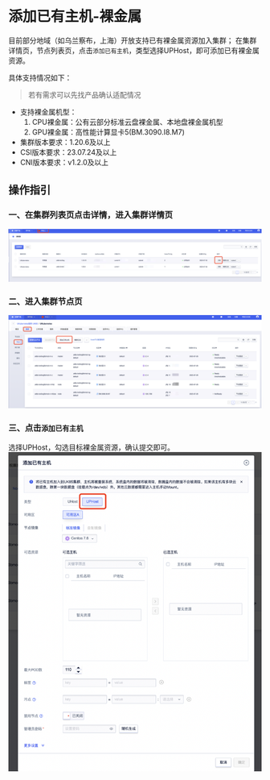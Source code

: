 # 添加已有主机-裸金属

目前部分地域（如乌兰察布，上海）开放支持已有裸金属资源加入集群； 在集群详情页，节点列表页，点击`添加已有主机`，类型选择UPHost，即可添加已有裸金属资源。

具体支持情况如下：
> 若有需求可以先找产品确认适配情况
- 支持裸金属机型：
  1. CPU裸金属：公有云部分标准云盘裸金属、本地盘裸金属机型
  2. GPU裸金属：高性能计算显卡5(BM.3090.I8.M7)  
- 集群版本要求：1.20.6及以上   
- CSI版本要求：23.07.24及以上
- CNI版本要求：v1.2.0及以上   

## 操作指引

### 一、在集群列表页点击详情，进入集群详情页
![](/images/userguide/添加已有节点1.png)
### 二、进入集群节点页
![](/images/userguide/添加已有节点2.png)

### 三、点击`添加已有主机`
选择UPHost，勾选目标裸金属资源，确认提交即可。    
![](/images/userguide/添加已有节点3.png)


